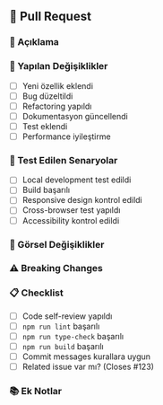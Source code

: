 ## 🚀 Pull Request

### 📝 Açıklama
<!-- Bu PR ile neler değişiyor? Detaylı açıklama yapın -->

### 🔧 Yapılan Değişiklikler
- [ ] Yeni özellik eklendi
- [ ] Bug düzeltildi  
- [ ] Refactoring yapıldı
- [ ] Dokumentasyon güncellendi
- [ ] Test eklendi
- [ ] Performance iyileştirme

### 🧪 Test Edilen Senaryolar
- [ ] Local development test edildi
- [ ] Build başarılı
- [ ] Responsive design kontrol edildi
- [ ] Cross-browser test yapıldı
- [ ] Accessibility kontrol edildi

### 📸 Görsel Değişiklikler
<!-- UI değişiklikleri varsa screenshot/GIF ekleyin -->

### ⚠️ Breaking Changes
<!-- Breaking change var mı? Varsa açıklayın -->

### 📋 Checklist
- [ ] Code self-review yapıldı
- [ ] `npm run lint` başarılı
- [ ] `npm run type-check` başarılı  
- [ ] `npm run build` başarılı
- [ ] Commit messages kurallara uygun
- [ ] Related issue var mı? (Closes #123)

### 📚 Ek Notlar
<!-- Reviewer'ların bilmesi gereken özel durumlar -->